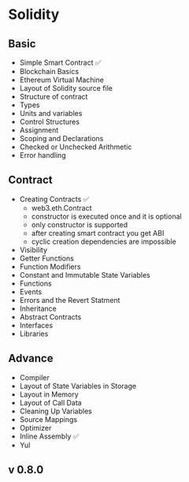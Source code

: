 # Solidity

## Basic
- Simple Smart Contract ✅
- Blockchain Basics
- Ethereum Virtual Machine
- Layout of Solidity source file
- Structure of contract
- Types
- Units and variables
- Control Structures
- Assignment
- Scoping and Declarations
- Checked or Unchecked Arithmetic
- Error handling

## Contract
- Creating Contracts ✅
  - web3.eth.Contract
  - constructor is executed once and it is optional
  - only constructor is supported
  - after creating smart contract you get ABI 
  - cyclic creation dependencies are impossible
- Visibility
- Getter Functions
- Function Modifiers
- Constant and Immutable State Variables
- Functions
- Events
- Errors and the Revert Statment
- Inheritance
- Abstract Contracts
- Interfaces
- Libraries

## Advance
- Compiler
- Layout of State Variables in Storage
- Layout in Memory
- Layout of Call Data
- Cleaning Up Variables
- Source Mappings
- Optimizer
- Inline Assembly ✅
- Yul

## v 0.8.0
